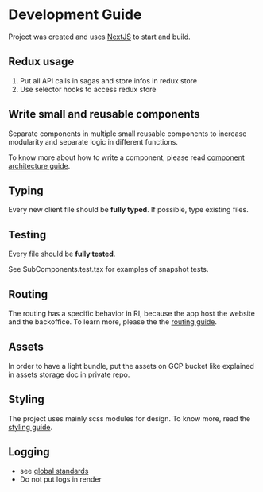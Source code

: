 # Development Guide

Project was created and uses [NextJS](https://nextjs.org/) to start and build.
## Redux usage

1. Put all API calls in sagas and store infos in redux store
2. Use selector hooks to access redux store

## Write small and reusable components

Separate components in multiple small reusable components to increase modularity and separate logic in different functions.

To know more about how to write a component, please read [component architecture guide](./component-architecture.md).

## Typing

Every new client file should be **fully typed**. If possible, type existing files.

## Testing

Every file should be **fully tested**.

See SubComponents.test.tsx for examples of snapshot tests.

## Routing

The routing has a specific behavior in RI, because the app host the website and the backoffice. 
To learn more, please the the [routing guide](./routing.md).

## Assets

In order to have a light bundle, put the assets on GCP bucket like explained in assets storage doc in private repo.

## Styling

The project uses mainly scss modules for design. To know more, read the [styling guide](./styling.md).

## Logging

- see [global standards](../general.md)
- Do not put logs in render
